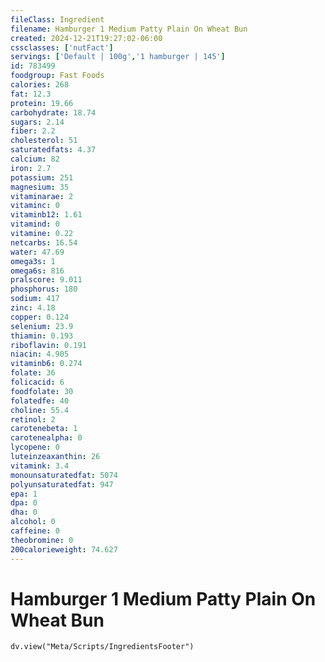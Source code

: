 ```yaml
---
fileClass: Ingredient
filename: Hamburger 1 Medium Patty Plain On Wheat Bun
created: 2024-12-21T19:27:02-06:00
cssclasses: ['nutFact']
servings: ['Default | 100g','1 hamburger | 145']
id: 783499
foodgroup: Fast Foods
calories: 268
fat: 12.3
protein: 19.66
carbohydrate: 18.74
sugars: 2.14
fiber: 2.2
cholesterol: 51
saturatedfats: 4.37
calcium: 82
iron: 2.7
potassium: 251
magnesium: 35
vitaminarae: 2
vitaminc: 0
vitaminb12: 1.61
vitamind: 0
vitamine: 0.22
netcarbs: 16.54
water: 47.69
omega3s: 1
omega6s: 816
pralscore: 9.011
phosphorus: 180
sodium: 417
zinc: 4.18
copper: 0.124
selenium: 23.9
thiamin: 0.193
riboflavin: 0.191
niacin: 4.905
vitaminb6: 0.274
folate: 36
folicacid: 6
foodfolate: 30
folatedfe: 40
choline: 55.4
retinol: 2
carotenebeta: 1
carotenealpha: 0
lycopene: 0
luteinzeaxanthin: 26
vitamink: 3.4
monounsaturatedfat: 5074
polyunsaturatedfat: 947
epa: 1
dpa: 0
dha: 0
alcohol: 0
caffeine: 0
theobromine: 0
200calorieweight: 74.627
---
```


# Hamburger 1 Medium Patty Plain On Wheat Bun

```dataviewjs
dv.view("Meta/Scripts/IngredientsFooter")
```